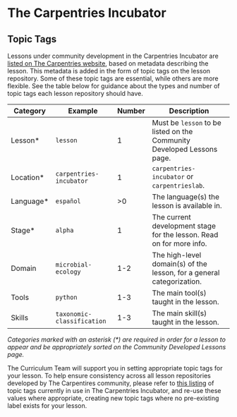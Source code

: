 # The Carpentries Incubator

## Topic Tags

Lessons under community development in the Carpentries Incubator are
[listed on The Carpentries website][community-lessons],
based on metadata describing the lesson.
This metadata is added in the form of topic tags on the lesson repository.
Some of these topic tags are essential, while others are more flexible.
See the table below for guidance about the types and number of topic tags each
lesson repository should have.

| Category | Example | Number | Description |
|----------|---------|--------|-------------|
| Lesson* | `lesson` | 1 | Must be `lesson` to be listed on the Community Developed Lessons page. |
| Location* | `carpentries-incubator` | 1 | `carpentries-incubator` or `carpentrieslab`. |
| Language* | `español` | >0 | The language(s) the lesson is available in. |
| Stage* | `alpha` | 1 | The current development stage for the lesson. Read on for more info. |
| Domain | `microbial-ecology` | 1-2 | The high-level domain(s) of the lesson, for a general categorization. |
| Tools | `python` | 1-3 | The main tool(s) taught in the lesson. |
| Skills | `taxonomic-classification` | 1-3 | The main skill(s) taught in the lesson. |

*Categories marked with an asterisk (\*) are required in order for a lesson to appear and be appropriately sorted on the Community Developed Lessons page.*

The Curriculum Team will support you in setting appropriate topic tags for your lesson.
To help ensure consistency across all lesson repositories
developed by The Carpentires community,
please refer to [this listing][incubator-topics] of topic tags currently
in use in The Carpentries Incubator,
and re-use these values where appropriate,
creating new topic tags where no pre-existing label exists for your lesson.

[community-lessons]: https://carpentries.org/community-lessons/
[incubator]: https://github.com/carpentries-incubator/
[incubator-topics]: https://docs.google.com/spreadsheets/d/1KkmBtCu4PaNb5nzJAD82UHcfHQlaPY84qPVxw8WO8es/edit?usp=sharing
